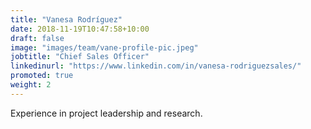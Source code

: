 ```yaml
---
title: "Vanesa Rodríguez"
date: 2018-11-19T10:47:58+10:00
draft: false
image: "images/team/vane-profile-pic.jpeg"
jobtitle: "Chief Sales Officer"
linkedinurl: "https://www.linkedin.com/in/vanesa-rodriguezsales/"
promoted: true
weight: 2
---
```


Experience in project leadership and research.
